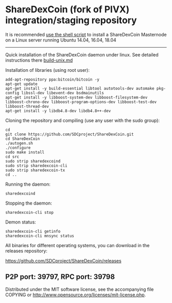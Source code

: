 ShareDexCoin (fork of PIVX) integration/staging repository
======================================


It is recommended [use the shell script](https://github.com/SDCproject/SDCinstall) to install a ShareDexCoin Masternode on a Linux server running Ubuntu 14.04, 16.04, 18.04

***

Quick installation of the ShareDexCoin daemon under linux. See detailed instructions there [build-unix.md](build-unix.md)

Installation of libraries (using root user):

    add-apt-repository ppa:bitcoin/bitcoin -y
    apt-get update
    apt-get install -y build-essential libtool autotools-dev automake pkg-config libssl-dev libevent-dev bsdmainutils
    apt-get install -y libboost-system-dev libboost-filesystem-dev libboost-chrono-dev libboost-program-options-dev libboost-test-dev libboost-thread-dev
    apt-get install -y libdb4.8-dev libdb4.8++-dev

Cloning the repository and compiling (use any user with the sudo group):

    cd
    git clone https://github.com/SDCproject/ShareDexCoin.git
    cd ShareDexCoin
    ./autogen.sh
    ./configure
    sudo make install
    cd src
    sudo strip sharedexcoind
    sudo strip sharedexcoin-cli
    sudo strip sharedexcoin-tx
    cd ..

Running the daemon:

    sharedexcoind 

Stopping the daemon:

    sharedexcoin-cli stop

Demon status:

    sharedexcoin-cli getinfo
    sharedexcoin-cli mnsync status

All binaries for different operating systems, you can download in the releases repository:

https://github.com/SDCproject/ShareDexCoin/releases

P2P port: 39797, RPC port: 39798
-
Distributed under the MIT software license, see the accompanying file COPYING or http://www.opensource.org/licenses/mit-license.php.
